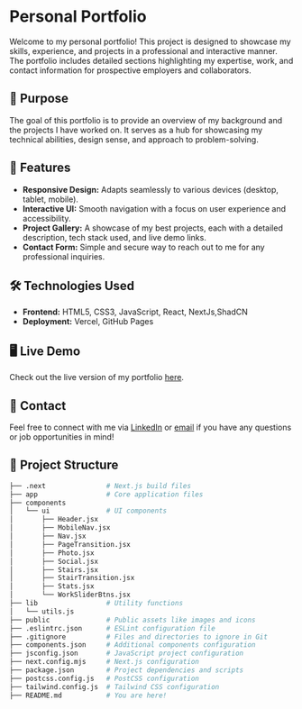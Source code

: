 # Personal Portfolio

Welcome to my personal portfolio! This project is designed to showcase my skills, experience, and projects in a professional and interactive manner. The portfolio includes detailed sections highlighting my expertise, work, and contact information for prospective employers and collaborators.

## 🎯 **Purpose**
The goal of this portfolio is to provide an overview of my background and the projects I have worked on. It serves as a hub for showcasing my technical abilities, design sense, and approach to problem-solving.

## 🚀 **Features**
- **Responsive Design:** Adapts seamlessly to various devices (desktop, tablet, mobile).
- **Interactive UI:** Smooth navigation with a focus on user experience and accessibility.
- **Project Gallery:** A showcase of my best projects, each with a detailed description, tech stack used, and live demo links.
- **Contact Form:** Simple and secure way to reach out to me for any professional inquiries.

## 🛠️ **Technologies Used**
- **Frontend:** HTML5, CSS3, JavaScript, React, NextJs,ShadCN
- **Deployment:** Vercel, GitHub Pages


## 🖥️ **Live Demo**
Check out the live version of my portfolio [here](https://ramakrishnaaruva.com).

## 📧 **Contact**

Feel free to connect with me via [LinkedIn](https://www.linkedin.com/in/ramakrishnaaruva) or [email](mailto:raruva@smu.edu) if you have any questions or job opportunities in mind!


## 📂 **Project Structure**
```bash
├── .next               # Next.js build files
├── app                 # Core application files
├── components
│   └── ui              # UI components
│       ├── Header.jsx
│       ├── MobileNav.jsx
│       ├── Nav.jsx
│       ├── PageTransition.jsx
│       ├── Photo.jsx
│       ├── Social.jsx
│       ├── Stairs.jsx
│       ├── StairTransition.jsx
│       ├── Stats.jsx
│       └── WorkSliderBtns.jsx
├── lib                 # Utility functions
│   └── utils.js
├── public              # Public assets like images and icons
├── .eslintrc.json      # ESLint configuration file
├── .gitignore          # Files and directories to ignore in Git
├── components.json     # Additional components configuration
├── jsconfig.json       # JavaScript project configuration
├── next.config.mjs     # Next.js configuration
├── package.json        # Project dependencies and scripts
├── postcss.config.js   # PostCSS configuration
├── tailwind.config.js  # Tailwind CSS configuration
├── README.md           # You are here!






